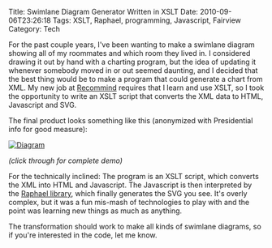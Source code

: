 Title: Swimlane Diagram Generator Written in XSLT
Date: 2010-09-06T23:26:18
Tags: XSLT, Raphael, programming, Javascript, Fairview
Category: Tech

For the past couple years, I've been wanting to make a swimlane diagram 
showing all of my roommates and which room they lived in. I considered 
drawing it out by hand with a charting program, but the idea of updating it
whenever somebody moved in or out seemed daunting, and I decided that the 
best thing would be to make a program that could generate a chart from XML. 
My new job at <a href="http://recommind.com">Recommind</a> requires that
I learn and use XSLT, so I took the opportunity to write an XSLT script 
that converts the XML data to HTML, Javascript and SVG. 

The final product looks something like this (anonymized with Presidential 
info for good measure):

[![Diagram]({filename}/images/swimlane-screenshot.png)][1]

*(click through for complete demo)*

For the technically inclined: The program is an XSLT script, 
which converts the XML into HTML and Javascript. The Javascript is then 
interpreted by the <a href="http://raphaeljs.com/">Raphael library</a>, 
which finally generates the SVG you see. It's overly complex, 
but it was a fun mis-mash of technologies to play with and the point was 
learning new things as much as anything.

The transformation should work to make all kinds of swimlane diagrams, 
so if you're interested in the code, let me know.

[1]: {filename}/archive/swimlanes/dummy.html
